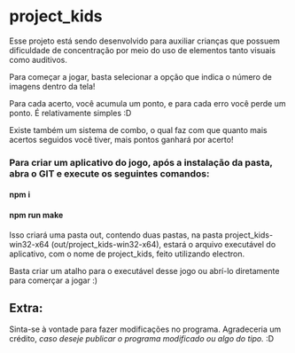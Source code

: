# project_kids

Esse projeto está sendo desenvolvido para auxiliar crianças que possuem dificuldade de concentração por meio do uso de elementos tanto visuais como auditivos. 

Para começar a jogar, basta selecionar a opção que indica o número de imagens dentro da tela!

Para cada acerto, você acumula um ponto, e para cada erro você perde um ponto. É relativamente simples :D

Existe também um sistema de combo, o qual faz com que quanto mais acertos seguidos você tiver, mais pontos ganhará por acerto!

### Para criar um aplicativo do jogo, após a instalação da pasta, abra o GIT e execute os seguintes comandos:

#### npm i
#### npm run make

Isso criará uma pasta out, contendo duas pastas, na pasta project_kids-win32-x64 (out/project_kids-win32-x64), estará o arquivo executável do aplicativo, com o nome de project_kids, feito utilizando electron.

Basta criar um atalho para o executável desse jogo ou abrí-lo diretamente para comerçar a jogar :)

## Extra:

Sinta-se à vontade para fazer modificações no programa. Agradeceria um crédito, _caso deseje publicar o programa modificado ou algo do tipo._ :D
